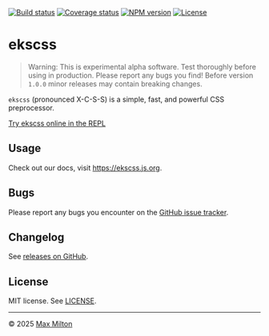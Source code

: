 <!--
## 'JS in CSS' style preprocessor

### Why

- PostCSS is (still) great but:
  - Fed up with inflexibility of plugins, especially plugin interoperability
  - Too many dependencies/complexity once you add plugins
- Compile speed
- Use case agnostic
- Light weight; leverages the power of JS
  - JS is already fantastic for easily manipulating strings
- Simplicity

#### Features

- Simple JS template literal (template string) syntax
- Global compile-time variables
  - And warnings when referenced vars are missing etc.
- Use plain JS for anything e.g. loops
- Fast — possibly the fastest full-featured CSS preprocessor
- CSS `@import` flattening
- Uses [stylis](https://github.com/thysultan/stylis.js) under the hood and inherits all its features including:
  - Nesting
  - Vendor prefixing
  - Minification

##### Bonus examples

- `calc()` can often be avoided since maths can be used at build-time (but we still need it sometimes for dynamic things calculated at run-time)
  - Worth breaking down the difference between build-time and run-time — like vars, calc, etc.

#### Drawbacks

- Opinionated; not many options; speed comes at a cost
- Best used for build-time processing. Although it can run in the browser, the XCSS compiler uses `new Function()` to eval code, which may be fine in a trusted context like local development or a CI pipeline, however on the web it may introduce potential for abuse.
  - Link to REPL for example of browser use.

### To Do

- Add "extends" feature to config
- Fix source map mapping for XCSS template expressions
- Add READMEs to remaining packages
- Add proper typescript support for `x` global
- An official way to remove unused styles
- Webpack plugin
- Also test rollup plugin against vite
  - If there are some particular benefits, make a separate vite plugin, potentially just reexporting the rollup plugin
- PostCSS syntax plugin then (related):
  - Stylelint plugin
  - Prettier plugin
  - VS Code syntax
- Documentation:
  - Currently, templates in XCSS (`${...}`) are still evaluated when they're in a _CSS comment_; ~to disable them it's necessary to comment out the code _inside the template_~ it's tricky to comment out XCSS code, so provide a solution or at least solid examples
  - Compiler browser bundle (browser compatible but no source map support) + reinforce the potential security risk since the compiler uses a kind of eval
  - Architectural designations and goals + an overview of how compile works (especially the steps involved)
- Explain the "ekscss" name
- Add benchmarks:
  - Vs other CSS preprocessors
  - Overhead compared to raw stylis
  - Source map overhead
  - Overhead for each plugin
-->

[![Build status](https://img.shields.io/github/actions/workflow/status/maxmilton/ekscss/ci.yml?branch=master)](https://github.com/maxmilton/ekscss/actions)
[![Coverage status](https://img.shields.io/codeclimate/coverage/MaxMilton/ekscss)](https://codeclimate.com/github/MaxMilton/ekscss)
[![NPM version](https://img.shields.io/npm/v/ekscss.svg)](https://www.npmjs.com/package/ekscss)
[![License](https://img.shields.io/github/license/maxmilton/ekscss.svg)](https://github.com/maxmilton/ekscss/blob/master/LICENSE)

# ekscss

> Warning: This is experimental alpha software. Test thoroughly before using in production. Please report any bugs you find! Before version `1.0.0` minor releases may contain breaking changes.

`ekscss` (pronounced X-C-S-S) is a simple, fast, and powerful CSS preprocessor.

[Try ekscss online in the REPL](https://ekscss-repl.web.app)

## Usage

Check out our docs, visit <https://ekscss.js.org>.

## Bugs

Please report any bugs you encounter on the [GitHub issue tracker](https://github.com/maxmilton/ekscss/issues).

## Changelog

See [releases on GitHub](https://github.com/maxmilton/ekscss/releases).

## License

MIT license. See [LICENSE](https://github.com/maxmilton/ekscss/blob/master/LICENSE).

---

© 2025 [Max Milton](https://maxmilton.com)
